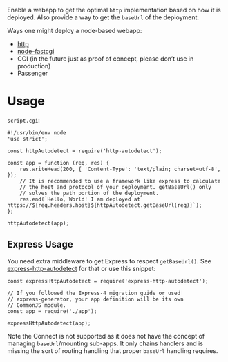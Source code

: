 Enable a webapp to get the optimal `http` implementation based on how
it is deployed. Also provide a way to get the `baseUrl` of the
deployment.

Ways one might deploy a node-based webapp:

* [http](https://nodejs.org/api/http.html)
* [node-fastcgi](https://github.com/fbbdev/node-fastcgi)
* CGI (in the future just as proof of concept, please don’t use in production)
* Passenger

# Usage

`script.cgi`:

    #!/usr/bin/env node
    'use strict';
    
    const httpAutodetect = require('http-autodetect');
    
    const app = function (req, res) {
        res.writeHead(200, { 'Content-Type': 'text/plain; charset=utf-8', });
        // It is recommended to use a framework like express to calculate
        // the host and protocol of your deployment. getBaseUrl() only
        // solves the path portion of the deployment.
        res.end(`Hello, World! I am deployed at https://${req.headers.host}${httpAutodetect.getBaseUrl(req)}`);
    };
    
    httpAutodetect(app);

## Express Usage

You need extra middleware to get Express to respect
`getBaseUrl()`. See
[express-http-autodetect](https://github.com/binki/express-http-autodetect)
for that or use this snippet:

    const expressHttpAutodetect = require('express-http-autodetect');
    
    // If you followed the Express-4 migration guide or used
    // express-generator, your app definition will be its own
    // CommonJS module.
    const app = require('./app');
    
    expressHttpAutodetect(app);

Note the Connect is not supported as it does not have the concept of
managing `baseUrl`/mounting sub-apps. It only chains handlers and is
missing the sort of routing handling that proper `baseUrl` handling
requires.
